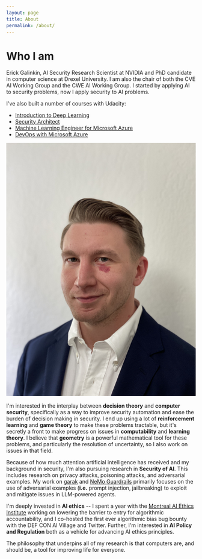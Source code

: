 ```yaml
---
layout: page
title: About
permalink: /about/
---
```

# Who I am
Erick Galinkin, AI Security Research Scientist at NVIDIA and PhD candidate in computer science at Drexel University.
I am also the chair of both the CVE AI Working Group and the CWE AI Working Group.
I started by applying AI to security problems, now I apply security to AI problems.

I've also built a number of courses with Udacity:
* [Introduction to Deep Learning](https://www.udacity.com/course/deep-learning-nanodegree--nd101)
* [Security Architect](https://www.udacity.com/course/security-architect-nanodegree--nd992)
* [Machine Learning Engineer for Microsoft Azure](https://www.udacity.com/course/machine-learning-engineer-for-microsoft-azure-nanodegree--nd00333)
* [DevOps with Microsoft Azure](https://www.udacity.com/course/cloud-devops-using-microsoft-azure-nanodegree--nd082)

![This is my face](/assets/img/erick-headshot.jpg)

I'm interested in the interplay between **decision theory** and **computer security**, specifically as a way to improve security automation and ease the burden of decision making in security.
I end up using a lot of **reinforcement learning** and **game theory** to make these problems tractable, but it's secretly a front to make progress on issues in **computability** and **learning theory**.
I believe that **geometry** is a powerful mathematical tool for these problems, and particularly the resolution of uncertainty, so I also work on issues in that field.

Because of how much attention artificial intelligence has received and my background in security, I'm also pursuing research in **Security of AI**. 
This includes research on privacy attacks, poisoning attacks, and adversarial examples.
My work on [garak](htttps://garak.ai) and [NeMo Guardrails](https://github.com/NVIDIA/NeMo-Guardrails) primarily focuses on the use of adversarial examples (__i.e.__ prompt injection, jailbreaking) to exploit and mitigate issues in LLM-powered agents. 

I'm deeply invested in **AI ethics** -- I spent a year with the [Montreal AI Ethics Institute](montrealethics.ai) working on lowering the barrier to entry for algorithmic accountability, and I co-hosted the first ever algorithmic bias bug bounty with the DEF CON AI Village and Twitter.
Further, I'm interested in **AI Policy and Regulation** both as a vehicle for advancing AI ethics principles.

The philosophy that underpins all of my research is that computers are, and should be, a tool for improving life for everyone.
